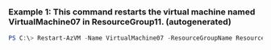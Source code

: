 ### Example 1: This command restarts the virtual machine named VirtualMachine07 in ResourceGroup11. (autogenerated)
```powershell
PS C:\> Restart-AzVM -Name VirtualMachine07 -ResourceGroupName ResourceGroup11
```

